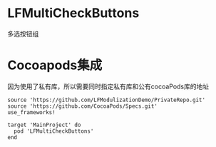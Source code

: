 # LFMultiCheckButtons
多选按钮组

# Cocoapods集成
因为使用了私有库，所以需要同时指定私有库和公有cocoaPods库的地址
```
source 'https://github.com/LFModulizationDemo/PrivateRepo.git'
source 'https://github.com/CocoaPods/Specs.git'
use_frameworks!

target 'MainProject' do
  pod 'LFMultiCheckButtons'
end
```
